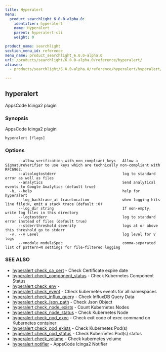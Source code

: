 ```yaml
---
title: Hyperalert
menu:
  product_searchlight_6.0.0-alpha.0:
    identifier: hyperalert
    name: Hyperalert
    parent: hyperalert-cli
    weight: 0

product_name: searchlight
section_menu_id: reference
menu_name: product_searchlight_6.0.0-alpha.0
url: /products/searchlight/6.0.0-alpha.0/reference/hyperalert/
aliases:
  - products/searchlight/6.0.0-alpha.0/reference/hyperalert/hyperalert/

---
```

## hyperalert

AppsCode Icinga2 plugin

### Synopsis

AppsCode Icinga2 plugin

```
hyperalert [flags]
```

### Options

```
      --allow_verification_with_non_compliant_keys   Allow a SignatureVerifier to use keys which are technically non-compliant with RFC6962.
      --alsologtostderr                              log to standard error as well as files
      --analytics                                    Send analytical events to Google Analytics (default true)
  -h, --help                                         help for hyperalert
      --log_backtrace_at traceLocation               when logging hits line file:N, emit a stack trace (default :0)
      --log_dir string                               If non-empty, write log files in this directory
      --logtostderr                                  log to standard error instead of files (default true)
      --stderrthreshold severity                     logs at or above this threshold go to stderr
  -v, --v Level                                      log level for V logs
      --vmodule moduleSpec                           comma-separated list of pattern=N settings for file-filtered logging
```

### SEE ALSO

* [hyperalert check_ca_cert](/docs/reference/hyperalert/hyperalert_check_ca_cert.md)	 - Check Certificate expire date
* [hyperalert check_component_status](/docs/reference/hyperalert/hyperalert_check_component_status.md)	 - Check Kubernetes Component Status
* [hyperalert check_env](/docs/reference/hyperalert/hyperalert_check_env.md)	 - 
* [hyperalert check_event](/docs/reference/hyperalert/hyperalert_check_event.md)	 - Check kubernetes events for all namespaces
* [hyperalert check_influx_query](/docs/reference/hyperalert/hyperalert_check_influx_query.md)	 - Check InfluxDB Query Data
* [hyperalert check_json_path](/docs/reference/hyperalert/hyperalert_check_json_path.md)	 - Check Json Object
* [hyperalert check_node_exists](/docs/reference/hyperalert/hyperalert_check_node_exists.md)	 - Count Kubernetes Nodes
* [hyperalert check_node_status](/docs/reference/hyperalert/hyperalert_check_node_status.md)	 - Check Kubernetes Node
* [hyperalert check_pod_exec](/docs/reference/hyperalert/hyperalert_check_pod_exec.md)	 - Check exit code of exec command on Kubernetes container
* [hyperalert check_pod_exists](/docs/reference/hyperalert/hyperalert_check_pod_exists.md)	 - Check Kubernetes Pod(s)
* [hyperalert check_pod_status](/docs/reference/hyperalert/hyperalert_check_pod_status.md)	 - Check Kubernetes Pod(s) status
* [hyperalert check_volume](/docs/reference/hyperalert/hyperalert_check_volume.md)	 - Check kubernetes volume
* [hyperalert notifier](/docs/reference/hyperalert/hyperalert_notifier.md)	 - AppsCode Icinga2 Notifier


